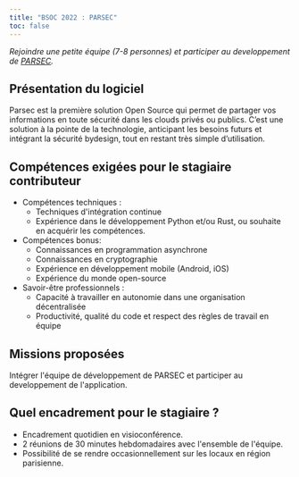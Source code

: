 ```yaml
---
title: "BSOC 2022 : PARSEC"
toc: false
---
```


*Rejoindre une petite équipe (7-8 personnes) et participer au developpement de [PARSEC](https://parsec.cloud).*

## Présentation du logiciel

Parsec est la première solution Open Source qui permet de partager vos informations en toute sécurité dans les clouds privés ou publics. C’est une solution à la pointe de la technologie, anticipant les besoins futurs et intégrant la sécurité bydesign, tout en restant très simple d’utilisation.

## Compétences exigées pour le stagiaire contributeur

- Compétences techniques : 
  - Techniques d'intégration continue
  - Expérience dans le développement Python et/ou Rust, ou souhaite en acquérir les compétences.
- Compétences bonus:
  - Connaissances en programmation asynchrone
  - Connaissances en cryptographie
  - Expérience en développement mobile (Android, iOS)
  - Expérience du monde open-source
- Savoir-être professionnels : 
  - Capacité à travailler en autonomie dans une organisation décentralisée
  - Productivité, qualité du code et respect des règles de travail en équipe

## Missions proposées

Intégrer l'équipe de développement de PARSEC et participer au developpement de l'application.

## Quel encadrement pour le stagiaire ?

- Encadrement quotidien en visioconférence.
- 2 réunions de 30 minutes hebdomadaires avec l'ensemble de l'équipe.
- Possibilité de se rendre occasionnellement sur les locaux en région parisienne.
